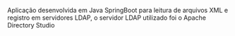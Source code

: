 Aplicação desenvolvida em Java SpringBoot para leitura de arquivos XML e registro em servidores LDAP, o servidor LDAP utilizado foi o Apache Directory Studio
